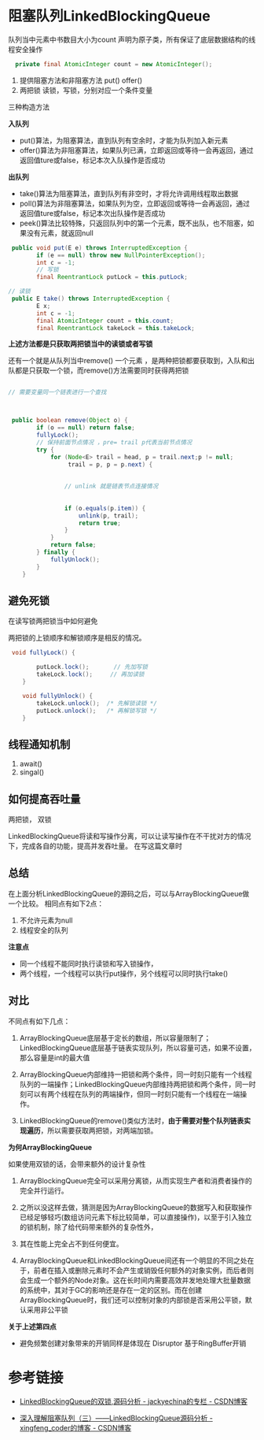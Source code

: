 
# 阻塞队列LinkedBlockingQueue



队列当中元素中书数目大小为count  声明为原子类，所有保证了底层数据结构的线程安全操作


```java
  private final AtomicInteger count = new AtomicInteger();
```


1. 提供阻塞方法和非阻塞方法 put() offer()  
2. 两把锁 读锁，写锁，分别对应一个条件变量


三种构造方法

**入队列**
- put()算法，为阻塞算法，直到队列有空余时，才能为队列加入新元素
- offer()算法为非阻塞算法，如果队列已满，立即返回或等待一会再返回，通过返回值ture或false，标记本次入队操作是否成功


**出队列**

- take()算法为阻塞算法，直到队列有非空时，才将允许调用线程取出数据
- poll()算法为非阻塞算法，如果队列为空，立即返回或等待一会再返回，通过返回值ture或false，标记本次出队操作是否成功
- peek()算法比较特殊，只返回队列中的第一个元素，既不出队，也不阻塞，如果没有元素，就返回null


```java
 public void put(E e) throws InterruptedException {
        if (e == null) throw new NullPointerException();     
        int c = -1;   
        // 写锁
        final ReentrantLock putLock = this.putLock;
```

````java
// 读锁
 public E take() throws InterruptedException {
        E x;
        int c = -1;
        final AtomicInteger count = this.count;
        final ReentrantLock takeLock = this.takeLock;

````

**上述方法都是只获取两把锁当中的读锁或者写锁**


还有一个就是从队列当中remove() 一个元素 ，是两种把锁都要获取到，入队和出队都是只获取一个锁，而remove()方法需要同时获得两把锁
```java

// 需要变量同一个链表进行一个查找



 public boolean remove(Object o) {
        if (o == null) return false;
        fullyLock();
        // 保持前面节点情况 ，pre= trail p代表当前节点情况
        try {
            for (Node<E> trail = head, p = trail.next;p != null;
                 trail = p, p = p.next) {
                
                
                // unlink 就是链表节点连接情况
                
                
                if (o.equals(p.item)) {
                    unlink(p, trail);
                    return true;
                }
            }
            return false;
        } finally {
            fullyUnlock();
        }
    }
```

## 避免死锁
在读写锁两把锁当中如何避免


两把锁的上锁顺序和解锁顺序是相反的情况。

```java
 void fullyLock() {

        putLock.lock();       // 先加写锁
        takeLock.lock();     // 再加读锁
    }

    void fullyUnlock() {
        takeLock.unlock();  /* 先解锁读锁 */
        putLock.unlock();   /* 再解锁写锁 */
    }

```


## 线程通知机制
1. await()
2. singal()

## 如何提高吞吐量

两把锁， 双锁

LinkedBlockingQueue将读和写操作分离，可以让读写操作在不干扰对方的情况下，完成各自的功能，提高并发吞吐量。
在写这篇文章时

## 总结

在上面分析LinkedBlockingQueue的源码之后，可以与ArrayBlockingQueue做一个比较。 
相同点有如下2点： 
1. 不允许元素为null 
2. 线程安全的队列

**注意点**

- 同一个线程不能同时执行读锁和写入锁操作，
- 两个线程，一个线程可以执行put操作，另个线程可以同时执行take()




## 对比

不同点有如下几点： 
1. ArrayBlockingQueue底层基于定长的数组，所以容量限制了；LinkedBlockingQueue底层基于链表实现队列，所以容量可选，如果不设置，那么容量是int的最大值 


2. ArrayBlockingQueue内部维持一把锁和两个条件，同一时刻只能有一个线程队列的一端操作；LinkedBlockingQueue内部维持两把锁和两个条件，同一时刻可以有两个线程在队列的两端操作，但同一时刻只能有一个线程在一端操作。 


3. LinkedBlockingQueue的remove()类似方法时，**由于需要对整个队列链表实现遍历**，所以需要获取两把锁，对两端加锁。





**为何ArrayBlockingQueue**

如果使用双锁的话，会带来额外的设计复杂性



1. ArrayBlockingQueue完全可以采用分离锁，从而实现生产者和消费者操作的完全并行运行。

2. 之所以没这样去做，猜测是因为ArrayBlockingQueue的数据写入和获取操作已经足够轻巧(数组访问元素下标比较简单，可以直接操作)，以至于引入独立的锁机制，除了给代码带来额外的复杂性外，

3. 其在性能上完全占不到任何便宜。 

4. ArrayBlockingQueue和LinkedBlockingQueue间还有一个明显的不同之处在于，前者在插入或删除元素时不会产生或销毁任何额外的对象实例，而后者则会生成一个额外的Node对象。这在长时间内需要高效并发地处理大批量数据的系统中，其对于GC的影响还是存在一定的区别。而在创建ArrayBlockingQueue时，我们还可以控制对象的内部锁是否采用公平锁，默认采用非公平锁


**关于上述第四点**

- 避免频繁创建对象带来的开销同样是体现在 Disruptor 基于RingBuffer开销 



# 参考链接

- [LinkedBlockingQueue的双锁,源码分析 - jackyechina的专栏 - CSDN博客](https://blog.csdn.net/jackyechina/article/details/54618329)

- [深入理解阻塞队列（三）——LinkedBlockingQueue源码分析 - xingfeng_coder的博客 - CSDN博客](https://blog.csdn.net/qq_19431333/article/details/73087366)